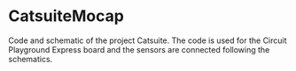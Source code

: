 # CatsuiteMocap
Code and schematic of the project Catsuite. 
The code is used for the Circuit Playground Express board and the sensors are connected following the schematics.
